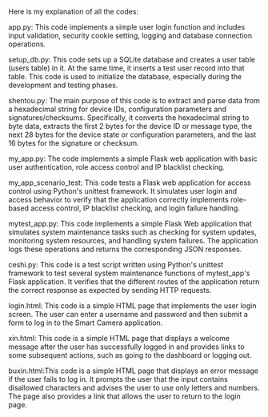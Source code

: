 Here is my explanation of all the codes:

app.py: This code implements a simple user login function and includes input validation, security cookie setting, logging and database connection operations.

setup_db.py: This code sets up a SQLite database and creates a user table (users table) in it. At the same time, it inserts a test user record into that table. This code is used to initialize the database, especially during the development and testing phases.

shentou.py: The main purpose of this code is to extract and parse data from a hexadecimal string for device IDs, configuration parameters and signatures/checksums. Specifically, it converts the hexadecimal string to byte data, extracts the first 2 bytes for the device ID or message type, the next 28 bytes for the device state or configuration parameters, and the last 16 bytes for the signature or checksum.

my_app.py: The code implements a simple Flask web application with basic user authentication, role access control and IP blacklist checking.

my_app_scenario_test: This code tests a Flask web application for access control using Python's unittest framework. It simulates user login and access behavior to verify that the application correctly implements role-based access control, IP blacklist checking, and login failure handling.

mytest_app.py: This code implements a simple Flask Web application that simulates system maintenance tasks such as checking for system updates, monitoring system resources, and handling system failures. The application logs these operations and returns the corresponding JSON responses.

ceshi.py: This code is a test script written using Python's unittest framework to test several system maintenance functions of mytest_app's Flask application. It verifies that the different routes of the application return the correct response as expected by sending HTTP requests.

login.html: This code is a simple HTML page that implements the user login screen. The user can enter a username and password and then submit a form to log in to the Smart Camera application.

xin.html: This code is a simple HTML page that displays a welcome message after the user has successfully logged in and provides links to some subsequent actions, such as going to the dashboard or logging out.

buxin.html:This code is a simple HTML page that displays an error message if the user fails to log in. It prompts the user that the input contains disallowed characters and advises the user to use only letters and numbers. The page also provides a link that allows the user to return to the login page.
